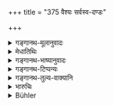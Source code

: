 +++
title = "375 वैश्यः सर्वस्व-दण्डः"

+++

<details><summary>गङ्गानथ-मूलानुवादः</summary>

The Vaiśya should be fined his entire property after a year’s imprisonment; the Kṣatriya is to be fined one thousand, and be shaved with urine.—(375)
</details>

<details><summary>मेधातिथिः</summary>

**वैश्यस्य** **सर्वस्वदण्ड** उक्तः । इह तु साहचर्यात् सत्य् अपि द्विजातित्वे न वैश्यस्य समानजातीयागमे दण्डो ऽयम्, किं तर्हि ब्राह्मणक्षत्रिययोर् एव । एवं **क्षत्रियस्य** ब्राह्मणीगमने **सहस्रं मौण्ड्यं** **च** **मूत्रेण । **उदकस्थाने गर्दभमूत्रं ग्रहीतव्यम् । 

- <u>अन्ये</u> व्याचक्षते । अन्यस्यानुपादानात् समानजातीय एव संवत्सरनिरोधनेन दण्डाधिक्यम् । यदि संवत्सरम् अवरुद्धं करोति ततो ऽयं दण्डः । 

<u>आद्यम्</u> एव तु व्याक्यानं न्याय्यम् । न च समहीनोत्तमानां कथं समदण्डत्वम् इति वाच्यम् । यत उक्तम् "सर्वेषाम् एव वर्णानां दारा रक्ष्यतमाः सदा" (म्ध् ८.३५९) इति ॥ ८.३७५ ॥
</details>

<details><summary>गङ्गानथ-भाष्यानुवादः</summary>

The confiscation of his entire property is the penalty prescribed for
the Vaiśya. Though all the twice-born castes are mentioned together
here, yet the penalty here laid down is not meant for the case where the
*Vaiśya* has intercourse with a woman of the same caste; it is meant for
cases of intercourse with *Brāhmaṇa* and *Kṣatriya* women.

Similarly in the case of the *Kṣatriya* having intercourse with a
*Brāhmaṇa* woman, the punishment consists in a fine of one thousand, and
also ‘*shaving with urine*,’—*i.e*., the urine of the ass being used in
place of water.

Others explain the verse as follows:—Since no other caste is mentioned,
the punishment is meant for the case where the Vaiśya has intercourse
with a woman of the same caste,—the additional punishment being due to
his *keeping her for a year*. The sense is that if he keeps her for a
year then his punishment shall be as here laid down.

As a matter of fact however, the former explanation appears to be more
reasonable. It cannot be argued against it that—“the same punishment
cannot rightly apply to cases of intercourse with equal, superior and
inferior castes;” because it has been declared that ‘the wives of all
castes are to be guarded with the greatest care.’—(375)
</details>

<details><summary>गङ्गानथ-टिप्पन्यः</summary>

This verse is quoted in *Vivādaratnākara* (p. 396), which adds the
following explanatory notes:—For having recourse to a guarded Brāhmaṇa
woman, the Vaiśya is to be imprisoned for one year and his entire
property is to be confiscated,—the Kṣatriya is to be fined 1000, and
shall have his head wetted with urine and then shaved;—and in
*Vyavahāra-Bālambhaṭṭī* (p. 1009).
</details>

<details><summary>गङ्गानथ-तुल्य-वाक्यानि</summary>

**(verses 8.374-378)**

See Comparative notes for [Verse
8.374].
</details>

<details><summary>भारुचिः</summary>

अनिच्छन्त्यां ब्राह्मण्याम् एवैतयोर् उभयदण्डः सामर्थ्याद् विज्ञेयः ॥ ८.३७४ ॥
</details>

<details><summary>Bühler</summary>

375	(For intercourse with a guarded Brahmana a Vaisya shall forfeit all his property after imprisonment for a year; a Kshatriya shall be fined one thousand (panas) and be shaved with the urine (of an ass).
</details>
